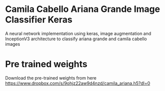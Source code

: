 # Camila Cabello Ariana Grande Image Classifier Keras
A neural network implementation using keras, image augmentation and InceptionV3 architecture to classify ariana grande and camila cabello images

# Pre trained weights
Download the pre-trained weights from here
https://www.dropbox.com/s/9ohjz22aw9d4nzd/camila_ariana.h5?dl=0
